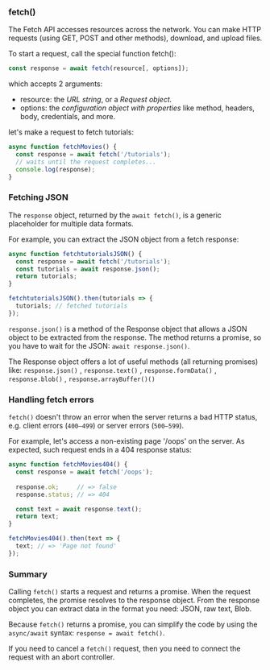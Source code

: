 ###  fetch()
The Fetch API accesses resources across the network. You can make HTTP requests (using GET, POST and other methods), download, and upload files.

To start a request, call the special function fetch():
```typescript
const response = await fetch(resource[, options]);
```
which accepts 2 arguments:
* resource: the *URL string*, or a *Request object.*
* options: the *configuration object with properties* like method, headers, body, credentials, and more.

let's make a request to fetch tutorials:
```typescript
async function fetchMovies() {
  const response = await fetch('/tutorials');
  // waits until the request completes...
  console.log(response);
}
```

### Fetching JSON
The `response` object, returned by the `await fetch()`, is a generic placeholder for multiple data formats.

For example, you can extract the JSON object from a fetch response:
```typescript
async function fetchtutorialsJSON() {
  const response = await fetch('/tutorials');
  const tutorials = await response.json();
  return tutorials;
}

fetchtutorialsJSON().then(tutorials => {
  tutorials; // fetched tutorials
});
```
`response.json()` is a method of the Response object that allows a JSON object to be extracted from the response. The method returns a promise, so you have to wait for the JSON: `await response.json()`.

The Response object offers a lot of useful methods (all returning promises) like: `response.json()` , `response.text()` , `response.formData()` , `response.blob()` , `response.arrayBuffer()()`

### Handling fetch errors
`fetch()` doesn't throw an error when the server returns a bad HTTP status, e.g. client errors (`400–499`) or server errors (`500–599`).

For example, let's access a non-existing page '/oops' on the server. As expected, such request ends in a 404 response status:
```typescript
async function fetchMovies404() {
  const response = await fetch('/oops');
  
  response.ok;     // => false
  response.status; // => 404

  const text = await response.text();
  return text;
}

fetchMovies404().then(text => {
  text; // => 'Page not found'
});
```

### Summary
Calling `fetch()` starts a request and returns a promise. When the request completes, the promise resolves to the response object. From the response object you can extract data in the format you need: JSON, raw text, Blob.

Because `fetch()` returns a promise, you can simplify the code by using the `async/await` syntax: `response = await fetch()`.

If you need to cancel a `fetch()` request, then you need to connect the request with an abort controller.